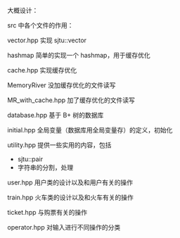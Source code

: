 大概设计：

src 中各个文件的作用：

vector.hpp 实现 sjtu::vector

hashmap 简单的实现一个 hashmap，用于缓存优化

cache.hpp 实现缓存优化

MemoryRiver 没加缓存优化的文件读写

MR_with_cache.hpp 加了缓存优化的文件读写

database.hpp 基于 B+ 树的数据库

initial.hpp 全局变量（数据库用全局变量存）的定义，初始化

utility.hpp 提供一些实用的内容，包括

- sjtu::pair
- 字符串的分割，处理

user.hpp 用户类的设计以及和用户有关的操作

train.hpp 火车类的设计以及和火车有关的操作

ticket.hpp 与购票有关的操作

operator.hpp 对输入进行不同操作的分类
